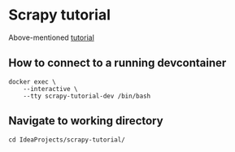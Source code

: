 # Scrapy tutorial

Above-mentioned [tutorial](https://docs.scrapy.org/en/2.11/intro/tutorial.html)

## How to connect to a running devcontainer

```shell
docker exec \
    --interactive \
    --tty scrapy-tutorial-dev /bin/bash
```

## Navigate to working directory

```shell
cd IdeaProjects/scrapy-tutorial/
```
